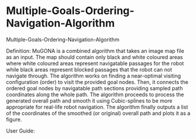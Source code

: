 # Multiple-Goals-Ordering-Navigation-Algorithm
Multiple-Goals-Ordering-Navigation-Algorithm

Definition:
MuGONA is a combined algorithm that takes an image map file as an input. The map should contain only black and white coloured areas where white coloured areas represent navigatable passages for the robot while black areas represent blocked passages that the robot can not navigate through.
The algorithm works on finding a near-optimal visiting configuration (order) to visit the provided goal nodes. Then, it connects the ordered goal nodes by navigatable path sections providing sampled path coordinates along the whole path.
The algorithm proceeds to process the generated overall path and smooth it using Cubic-splines to be more appropriate for real-life robot navigation.
The algorithm finally outputs a list of the coordinates of the smoothed (or original) overall path and plots it as a figure.

User Guide:
